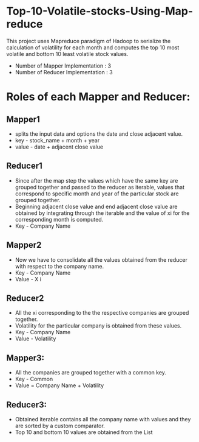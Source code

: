 # Top-10-Volatile-stocks-Using-Map-reduce
This project uses Mapreduce paradigm of Hadoop to serialize the
calculation of volatility for each month and computes the top 10 most
volatile and bottom 10 least volatile stock values.
- Number of Mapper Implementation : 3
- Number of Reducer Implementation : 3
# Roles of each Mapper and Reducer:
## Mapper1
- splits the input data and options the date and close adjacent value.
- key - stock_name + month + year
- value - date + adjacent close value
## Reducer1
- Since after the map step the values which have the same key are
grouped together and passed to the reducer as iterable, values that
correspond to specific month and year of the particular stock are
grouped together.
- Beginning adjacent close value and end adjacent close value are
obtained by integrating through the iterable and the value of xi for the
corresponding month is computed.
- Key - Company Name

## Mapper2
- Now we have to consolidate all the values obtained from the reducer
with respect to the company name.
- Key - Company Name
- Value - X i
## Reducer2
- All the xi corresponding to the the respective companies are grouped
together.
- Volatility for the particular company is obtained from these values.
- Key - Company Name
- Value - Volatility
## Mapper3:
- All the companies are grouped together with a common key.
- Key - Common
- Value = Company Name + Volatility
## Reducer3:
- Obtained iterable contains all the company name with values and
they are sorted by a custom comparator.
- Top 10 and bottom 10 values are obtained from the List

